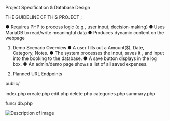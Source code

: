 Project Specification & Database Design

THE GUIDELINE OF THIS PROJECT ;

●	Requires PHP to process logic (e.g., user input, decision-making)
●	Uses MariaDB to read/write meaningful data
●	Produces dynamic content on the webpage



1. Demo Scenario Overview
●	A user fills out a Amount($), Date, Category, Notes.
●	The system processes the input, saves it , and input into the booking to the database.
●	A save button displays in the log box.
●	An admin/demo page shows a list of all saved expenses.


2. Planned URL Endpoints

public/

index.php
create.php
edit.php
delete.php
categories.php
summary.php

func/
db.php

![Description of image](./Screenshot%202568-06-04%20at%2022.01.22.png)
